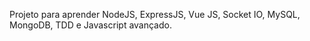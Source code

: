 Projeto para aprender NodeJS, ExpressJS, Vue JS, Socket IO, MySQL, MongoDB, TDD e Javascript avançado.
